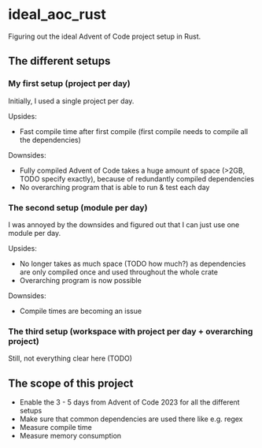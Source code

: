 # ideal_aoc_rust

Figuring out the ideal Advent of Code project setup in Rust.

## The different setups

### My first setup (project per day)

Initially, I used a single project per day.

Upsides:

- Fast compile time after first compile (first compile needs to compile all the dependencies)

Downsides:

- Fully compiled Advent of Code takes a huge amount of space (>2GB, TODO specify exactly), because of redundantly compiled dependencies
- No overarching program that is able to run & test each day

### The second setup (module per day)

I was annoyed by the downsides and figured out that I can just use one module per day.

Upsides:

- No longer takes as much space (TODO how much?) as dependencies are only compiled once and used throughout the whole crate
- Overarching program is now possible

Downsides:

- Compile times are becoming an issue

### The third setup (workspace with project per day + overarching project)

Still, not everything clear here (TODO)

## The scope of this project

- Enable the 3 - 5 days from Advent of Code 2023 for all the different setups
- Make sure that common dependencies are used there like e.g. regex
- Measure compile time
- Measure memory consumption
